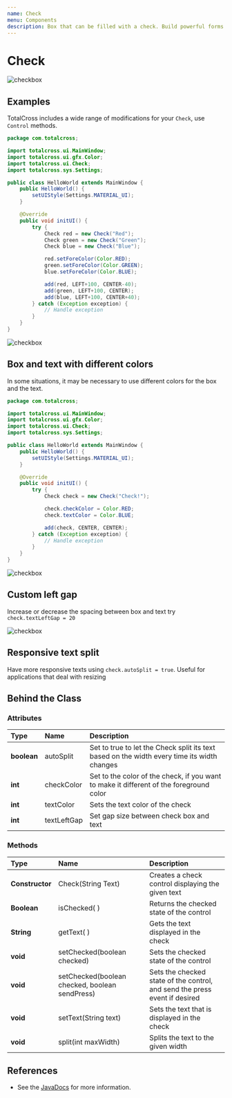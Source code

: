 ```yaml
---
name: Check
menu: Components
description: Box that can be filled with a check. Build powerful forms!
---
```


# Check

![checkbox](./assets/q2.gif)

## Examples

TotalCross includes a wide range of modifications for your `Check`, use `Control` methods.

```java
package com.totalcross;

import totalcross.ui.MainWindow;
import totalcross.ui.gfx.Color;
import totalcross.ui.Check;
import totalcross.sys.Settings;

public class HelloWorld extends MainWindow {
    public HelloWorld() {
        setUIStyle(Settings.MATERIAL_UI);
    }

    @Override
    public void initUI() {
        try {
            Check red = new Check("Red");
            Check green = new Check("Green");
            Check blue = new Check("Blue");

            red.setForeColor(Color.RED);
            green.setForeColor(Color.GREEN);
            blue.setForeColor(Color.BLUE);

            add(red, LEFT+100, CENTER-40);
            add(green, LEFT+100, CENTER);
            add(blue, LEFT+100, CENTER+40);
        } catch (Exception exception) {
            // Handle exception
        }
    }
}
```

![checkbox](./assets/q4.gif)

## Box and text with different colors

In some situations, it may be necessary to use different colors for the box and the text.

```java
package com.totalcross;

import totalcross.ui.MainWindow;
import totalcross.ui.gfx.Color;
import totalcross.ui.Check;
import totalcross.sys.Settings;

public class HelloWorld extends MainWindow {
    public HelloWorld() {
        setUIStyle(Settings.MATERIAL_UI);
    }

    @Override
    public void initUI() {
        try {
            Check check = new Check("Check!");

            check.checkColor = Color.RED;
            check.textColor = Color.BLUE;

            add(check, CENTER, CENTER);
        } catch (Exception exception) {
            // Handle exception
        }
    }
}
```

![checkbox](./assets/q6.gif)

## Custom left gap

Increase or decrease the spacing between box and text try `check.textLeftGap = 20`

![checkbox](./assets/q8.gif)

## Responsive text split

Have more responsive texts using `check.autoSplit = true`. Useful for applications that deal with resizing

## Behind the Class

### Attributes

| Type        | Name        | Description                                                                                 |
| :---------- | :---------- | :------------------------------------------------------------------------------------------ |
| **boolean** | autoSplit   | Set to true to let the Check split its text based on the width every time its width changes |
| **int**     | checkColor  | Set to the color of the check, if you want to make it different of the foreground color     |
| **int**     | textColor   | Sets the text color of the check                                                            |
| **int**     | textLeftGap | Set gap size between check box and text                                                     |

### Methods

| Type            | Name                                             | Description                                                                |
| :-------------- | :----------------------------------------------- | :------------------------------------------------------------------------- |
| **Constructor** | Check\(String Text\)                             | Creates a check control displaying the given text                          |
| **Boolean**     | isChecked\( \)                                   | Returns the checked state of the control                                   |
| **String**      | getText\( \)                                     | Gets the text displayed in the check                                       |
| **void**        | setChecked\(boolean checked\)                    | Sets the checked state of the control                                      |
| **void**        | setChecked\(boolean checked, boolean sendPress\) | Sets the checked state of the control, and send the press event if desired |
| **void**        | setText\(String text\)                           | Sets the text that is displayed in the check                               |
| **void**        | split\(int maxWidth\)                            | Splits the text to the given width                                         |

## **References**

- See the [JavaDocs](https://rs.totalcross.com/doc/totalcross/ui/Check.html) for more information.
